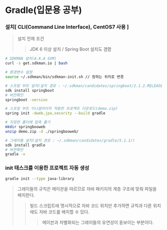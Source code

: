 # Gradle(입문용 공부)

### 설치[ CLI(Command Line Interface), CentOS7 사용 ]
> 설치 전제 조건
>> JDK 6 이상 설치 / Spring Boot 설치도 겸함
```sh
# SDKMAN 설치(A.K.A GVM)
curl -s get.sdkman.io | bash

# 환경변수 설정
source ~/.sdkman/bin/sdkman-init.sh // 원하는 위치로 변경

# 스프링 부트 설치(설치 경로 : ~/.sdkman/candidates/springboot/2.1.2.RELEASE/)
sdk install springboot
# 버전확인
springboot -version

# 스프링 부트 이니셜라이저 적용한 프로젝트 다운로드(demo.zip)
spring init -dweb,jpa,security --build gradle

# 지정한 폴더에 압축 풀기
mkdir springbooweb
unzip demo.zip -d ./springbooweb/

# 그레이들 설치(설치 경로 : ~/.sdkman/candidates/gradle/5.1.1/)
sdk install gradle
# 버전확인
gradle -v
```

### init 태스크를 이용한 프로젝트 자동 생성
```sh
gradle init --type java-library
```
> 그레이들의 규칙은 메이븐을 따르므로 자바 패키지의 계층 구조에 맞춰 파일을 배치한다.
>> 빌드 스크립트에 명시적으로 자바 코드 위치만 추가하면 규칙과 다른 위치에도 자바 코드를 배치할 수 있다.
>>> 메이븐과 차별화되는 그레이들의 유연성이 돋보이는 부분이다.
